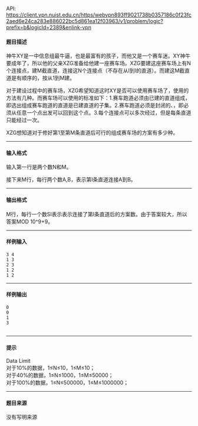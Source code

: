 API: https://client.vpn.nuist.edu.cn/https/webvpn893ff9021738b0357186c0f23fc2aed6e24ca283e886022bc5d861ea12f03963/v1/problem/logic?prefix=b&logicId=2389&enlink-vpn

#### 题目描述

 神牛XY是一中信息组最牛逼，也是最富有的孩子，而他又是一个赛车迷。XY神牛要成年了，所以他的父亲XZG准备给他建一座赛车场。XZG要建这座赛车场上有N个连接点，建M截直道，连接这N个连接点（不存在从I到I的直道）。而建这M截直道是有顺序的，按从1到M建。

对于建设过程中的赛车场，XZG希望知道这时XY是否可以使用赛车场了，使用的方法有几种。而赛车场可以使用的标准如下：1.赛车跑道必须由已建的直道组成，即选出组成赛车跑道的直道是已建直道的子集。2.赛车跑道必须是封闭的、，即必须从任意一个点出发可以回到这个点。3.每个连接点可以多次经过，但是每条直道只能经过一次。

XZG想知道对于修好第1至第M条直道后可行的组成赛车场的方案有多少种。

---

#### 输入格式

 输入第一行是两个数N和M。

 接下来M行，每行两个数A,B，表示第I条直道连接A到B。

---

#### 输出格式

 M行，每行一个数SI表示表示连接了第I条直道后的方案数。由于答案较大，所以答案MOD 10^9+9。

---

#### 样例输入
```
3 4
1 3
2 3
1 2
1 2

```

---

#### 样例输出
```
0
0
1
3
 

```

---

#### 提示

Data Limit  
对于10%的数据，1≤N≤10，1≤M≤10；  
对于40%的数据，1≤N≤1000，1≤M≤50000；  
对于100%的数据，1≤N≤500000，1≤M≤1000000；

---

#### 题目来源

没有写明来源